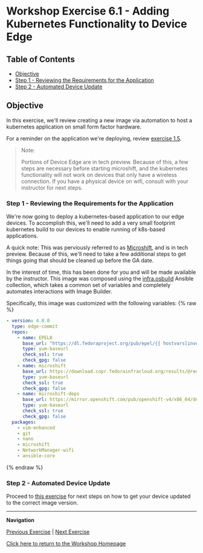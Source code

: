 # Workshop Exercise 6.1 - Adding Kubernetes Functionality to Device Edge

## Table of Contents

* [Objective](#objective)
* [Step 1 - Reviewing the Requirements for the Application](#step-1---reviewing-the-requirements-for-the-application)
* [Step 2 - Automated Device Update](#step-2---automated-device-update)

## Objective

In this exercise, we'll review creating a new image via automation to host a kubernetes application on small form factor hardware.

For a reminder on the application we're deploying, review [exercise 1.5](../1.5-application-intro).

> Note:
>
> Portions of Device Edge are in tech preview. Because of this, a few steps are necessary before starting microshift, and the kubernetes functionality will not work on devices that only have a wireless connection. If you have a physical device on wifi, consult with your instructor for next steps.

### Step 1 - Reviewing the Requirements for the Application

We're now going to deploy a kubernetes-based application to our edge devices. To accomplish this, we'll need to add a very small footprint kubernetes build to our devices to enable running of k8s-based applications.

A quick note: This was perviously referred to as [Microshift](https://github.com/openshift/microshift), and is in tech preview. Because of this, we'll need to take a few additional steps to get things going that should be cleaned up before the GA date.

In the interest of time, this has been done for you and will be made available by the instructor. This image was composed using the [infra.osbuild](https://github.com/redhat-cop/infra.osbuild) Ansible collection, which takes a common set of variables and completely automates interactions with Image Builder.

Specifically, this image was customized with the following variables:
{% raw %}
```yaml
- version: 4.0.0
  type: edge-commit
  repos:
    - name: EPEL8
      base_url: "https://dl.fedoraproject.org/pub/epel/{{ hostvars[inventory_hostname].ansible_distribution_major_version }}/Everything/x86_64/"
      type: yum-baseurl
      check_ssl: true
      check_gpg: false
    - name: microshift
      base_url: https://download.copr.fedorainfracloud.org/results/@redhat-et/microshift-testing/epel-8-x86_64/
      type: yum-baseurl
      check_ssl: true
      check_gpg: false
    - name: microshift-deps
      base_url: https://mirror.openshift.com/pub/openshift-v4/x86_64/dependencies/rpms/4.12-el8-beta/
      type: yum-baseurl
      check_ssl: true
      check_gpg: false
  packages:
    - vim-enhanced
    - git
    - nano
    - microshift
    - NetworkManager-wifi
    - ansible-core
```
{% endraw %}

### Step 2 - Automated Device Update

Proceed to [this exercise](../0.1-update-rhde/) for next steps on how to get your device updated to the correct image version.

---
**Navigation**

[Previous Exercise](../5.5-cleanup-containerized-app) | [Next Exercise](../0.1-upgrade-rhde)

[Click here to return to the Workshop Homepage](../README.md)
